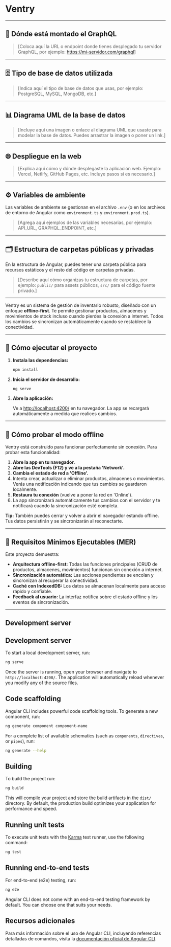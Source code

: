 # Ventry
---

## 📡 Dónde está montado el GraphQL

> [Coloca aquí la URL o endpoint donde tienes desplegado tu servidor GraphQL, por ejemplo: https://mi-servidor.com/graphql]

---

## 🗄️ Tipo de base de datos utilizada

> [Indica aquí el tipo de base de datos que usas, por ejemplo: PostgreSQL, MySQL, MongoDB, etc.]

---

## 📊 Diagrama UML de la base de datos

> [Incluye aquí una imagen o enlace al diagrama UML que usaste para modelar la base de datos. Puedes arrastrar la imagen o poner un link.]

---

## 🌐 Despliegue en la web

> [Explica aquí cómo y dónde desplegaste la aplicación web. Ejemplo: Vercel, Netlify, GitHub Pages, etc. Incluye pasos si es necesario.]

---
## ⚙️ Variables de ambiente

Las variables de ambiente se gestionan en el archivo `.env` (o en los archivos de entorno de Angular como `environment.ts` y `environment.prod.ts`).

> [Agrega aquí ejemplos de las variables necesarias, por ejemplo: API_URL, GRAPHQL_ENDPOINT, etc.]

---

## 🗂️ Estructura de carpetas públicas y privadas

En la estructura de Angular, puedes tener una carpeta pública para recursos estáticos y el resto del código en carpetas privadas.

> [Describe aquí cómo organizas tu estructura de carpetas, por ejemplo: `public/` para assets públicos, `src/` para el código fuente privado.]

---

Ventry es un sistema de gestión de inventario robusto, diseñado con un enfoque **offline-first**. Te permite gestionar productos, almacenes y movimientos de stock incluso cuando pierdes la conexión a internet. Todos los cambios se sincronizan automáticamente cuando se restablece la conectividad.

---

## 🚀 Cómo ejecutar el proyecto

1. **Instala las dependencias:**

	```bash
	npm install
	```

2. **Inicia el servidor de desarrollo:**

	```bash
	ng serve
	```

3. **Abre la aplicación:**

	Ve a [http://localhost:4200/](http://localhost:4200/) en tu navegador. La app se recargará automáticamente a medida que realices cambios.

---

## 📴 Cómo probar el modo offline

Ventry está construido para funcionar perfectamente sin conexión. Para probar esta funcionalidad:

1. **Abre la app en tu navegador.**
2. **Abre las DevTools (F12) y ve a la pestaña 'Network'.**
3. **Cambia el estado de red a 'Offline'.**
4. Intenta crear, actualizar o eliminar productos, almacenes o movimientos. Verás una notificación indicando que tus cambios se guardaron localmente.
5. **Restaura tu conexión** (vuelve a poner la red en 'Online').
6. La app sincronizará automáticamente tus cambios con el servidor y te notificará cuando la sincronización esté completa.

**Tip:** También puedes cerrar y volver a abrir el navegador estando offline. Tus datos persistirán y se sincronizarán al reconectarte.

---

## 📝 Requisitos Mínimos Ejecutables (MER)

Este proyecto demuestra:

- **Arquitectura offline-first:** Todas las funciones principales (CRUD de productos, almacenes, movimientos) funcionan sin conexión a internet.
- **Sincronización automática:** Las acciones pendientes se encolan y sincronizan al recuperar la conectividad.
- **Caché con IndexedDB:** Los datos se almacenan localmente para acceso rápido y confiable.
- **Feedback al usuario:** La interfaz notifica sobre el estado offline y los eventos de sincronización.

---

## Development server

## Development server

To start a local development server, run:

```bash
ng serve
```

Once the server is running, open your browser and navigate to `http://localhost:4200/`. The application will automatically reload whenever you modify any of the source files.

## Code scaffolding

Angular CLI includes powerful code scaffolding tools. To generate a new component, run:

```bash
ng generate component component-name
```

For a complete list of available schematics (such as `components`, `directives`, or `pipes`), run:

```bash
ng generate --help
```

## Building

To build the project run:

```bash
ng build
```

This will compile your project and store the build artifacts in the `dist/` directory. By default, the production build optimizes your application for performance and speed.

## Running unit tests

To execute unit tests with the [Karma](https://karma-runner.github.io) test runner, use the following command:

```bash
ng test
```

## Running end-to-end tests

For end-to-end (e2e) testing, run:

```bash
ng e2e
```

Angular CLI does not come with an end-to-end testing framework by default. You can choose one that suits your needs.

## Recursos adicionales

Para más información sobre el uso de Angular CLI, incluyendo referencias detalladas de comandos, visita la [documentación oficial de Angular CLI](https://angular.dev/tools/cli).
